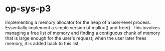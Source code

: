 # op-sys-p3
Implementing a memory allocator for the heap of a user-level process. Essentially implement a simple version of malloc() and free().  This involves managing a free list of memory and finding a contiguous chunk of memory that is large enough for the user's request; when the user later frees memory, it is added back to this list.

